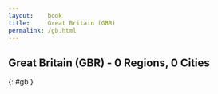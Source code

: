 ```yaml
---
layout:    book
title:     Great Britain (GBR)
permalink: /gb.html
---
```


## Great Britain (GBR) - 0 Regions, 0 Cities
{: #gb }






 
